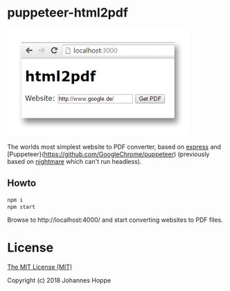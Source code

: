 # puppeteer-html2pdf

![Screenshot](screenshot.png)

The worlds most simplest website to PDF converter, based on [express](http://expressjs.com/) and [Puppeteer}(https://github.com/GoogleChrome/puppeteer) (previously based on [nightmare](http://www.nightmarejs.org/) which can't run headless).

## Howto
```
npm i
npm start
```

Browse to http://localhost:4000/ and start converting websites to PDF files.  

# License

[The MIT License (MIT)](LICENSE)  

Copyright (c) 2018 Johannes Hoppe  